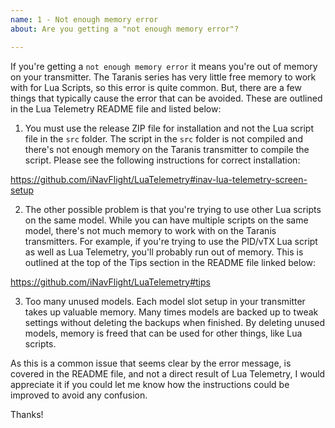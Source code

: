 ```yaml
---
name: 1 - Not enough memory error
about: Are you getting a "not enough memory error"?

---
```


If you're getting a `not enough memory error` it means you're out of memory on your transmitter.  The Taranis series has very little free memory to work with for Lua Scripts, so this error is quite common.  But, there are a few things that typically cause the error that can be avoided.  These are outlined in the Lua Telemetry README file and listed below:

1) You must use the release ZIP file for installation and not the Lua script file in the `src` folder.  The script in the `src` folder is not compiled and there's not enough memory on the Taranis transmitter to compile the script.  Please see the following instructions for correct installation:

https://github.com/iNavFlight/LuaTelemetry#inav-lua-telemetry-screen-setup

2) The other possible problem is that you're trying to use other Lua scripts on the same model. While you can have multiple scripts on the same model, there's not much memory to work with on the Taranis transmitters. For example, if you're trying to use the PID/vTX Lua script as well as Lua Telemetry, you'll probably run out of memory.  This is outlined at the top of the Tips section in the README file linked below:

https://github.com/iNavFlight/LuaTelemetry#tips

3) Too many unused models. Each model slot setup in your transmitter takes up valuable memory.  Many times models are backed up to tweak settings without deleting the backups when finished.  By deleting unused models, memory is freed that can be used for other things, like Lua scripts.

As this is a common issue that seems clear by the error message, is covered in the README file, and not a direct result of Lua Telemetry, I would appreciate it if you could let me know how the instructions could be improved to avoid any confusion.

Thanks!